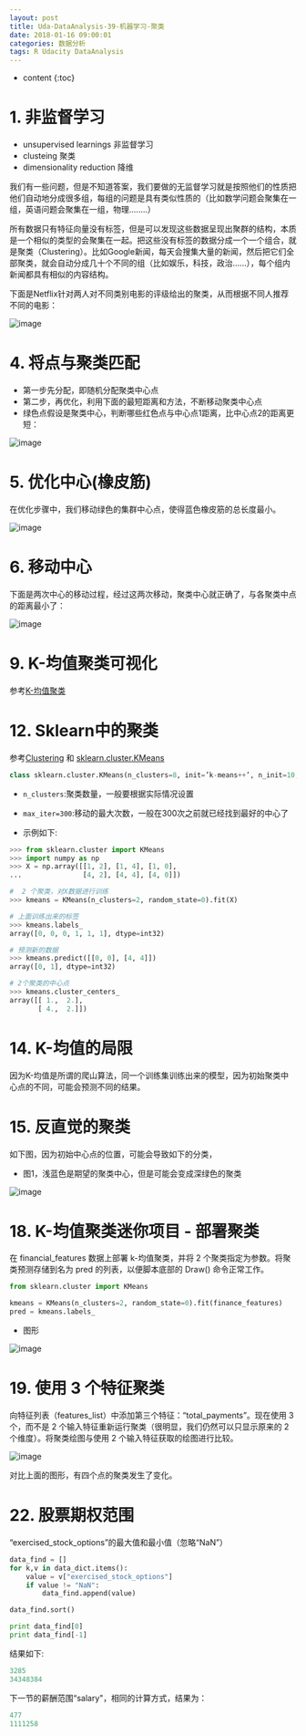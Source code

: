 ```yaml
---
layout: post
title: Uda-DataAnalysis-39-机器学习-聚类
date: 2018-01-16 09:00:01
categories: 数据分析
tags: R Udacity DataAnalysis 
---
```

* content
{:toc}

# 1. 非监督学习

- unsupervised learnings 非监督学习
- clusteing 聚类
- dimensionality reduction 降维

我们有一些问题，但是不知道答案，我们要做的无监督学习就是按照他们的性质把他们自动地分成很多组，每组的问题是具有类似性质的（比如数学问题会聚集在一组，英语问题会聚集在一组，物理........）

所有数据只有特征向量没有标签，但是可以发现这些数据呈现出聚群的结构，本质是一个相似的类型的会聚集在一起。把这些没有标签的数据分成一个一个组合，就是聚类（Clustering）。比如Google新闻，每天会搜集大量的新闻，然后把它们全部聚类，就会自动分成几十个不同的组（比如娱乐，科技，政治......），每个组内新闻都具有相似的内容结构。

下面是Netflix针对两人对不同类别电影的评级给出的聚类，从而根据不同人推荐不同的电影：

![image](https://user-images.githubusercontent.com/18595935/35773536-a8b1f1b4-0998-11e8-9fe3-fb05e44bbaae.png)

# 4. 将点与聚类匹配

 - 第一步先分配，即随机分配聚类中心点
 - 第二步，再优化，利用下面的最短距离和方法，不断移动聚类中心点
 - 绿色点假设是聚类中心，判断哪些红色点与中心点1距离，比中心点2的距离更短：

![image](https://user-images.githubusercontent.com/18595935/35773590-21a9726c-099a-11e8-90d1-866fac955e06.png)

# 5. 优化中心(橡皮筋)

在优化步骤中，我们移动绿色的集群中心点，使得蓝色橡皮筋的总长度最小。

![image](https://user-images.githubusercontent.com/18595935/35773623-1df9e268-099b-11e8-98f8-b30b85cfb224.png)

# 6. 移动中心

下面是两次中心的移动过程，经过这两次移动，聚类中心就正确了，与各聚类中点的距离最小了：

![image](https://user-images.githubusercontent.com/18595935/35773711-2a399940-099d-11e8-9e11-15fb8d405a2c.png)


# 9. K-均值聚类可视化

参考[K-均值聚类](http://www.naftaliharris.com/blog/visualizing-k-means-clustering/)

# 12. Sklearn中的聚类

参考[Clustering](http://scikit-learn.org/stable/modules/clustering.html) 和 [sklearn.cluster.KMeans](http://scikit-learn.org/stable/modules/generated/sklearn.cluster.KMeans.html#sklearn.cluster.KMeans)

```python
class sklearn.cluster.KMeans(n_clusters=8, init=’k-means++’, n_init=10, max_iter=300, tol=0.0001, precompute_distances=’auto’, verbose=0, random_state=None, copy_x=True, n_jobs=1, algorithm=’auto’)
```

- `n_clusters`:聚类数量，一般要根据实际情况设置
- `max_iter=300`:移动的最大次数，一般在300次之前就已经找到最好的中心了

- 示例如下:

```python
>>> from sklearn.cluster import KMeans
>>> import numpy as np
>>> X = np.array([[1, 2], [1, 4], [1, 0],
...               [4, 2], [4, 4], [4, 0]])

#  2 个聚类，对X数据进行训练
>>> kmeans = KMeans(n_clusters=2, random_state=0).fit(X)

# 上面训练出来的标签
>>> kmeans.labels_
array([0, 0, 0, 1, 1, 1], dtype=int32)

# 预测新的数据
>>> kmeans.predict([[0, 0], [4, 4]])
array([0, 1], dtype=int32)

# 2个聚类的中心点
>>> kmeans.cluster_centers_
array([[ 1.,  2.],
       [ 4.,  2.]])
```


# 14. K-均值的局限

因为K-均值是所谓的爬山算法，同一个训练集训练出来的模型，因为初始聚类中心点的不同，可能会预测不同的结果。

# 15. 反直觉的聚类

如下图，因为初始中心点的位置，可能会导致如下的分类，
- 图1，浅蓝色是期望的聚类中心，但是可能会变成深绿色的聚类

![image](https://user-images.githubusercontent.com/18595935/35774276-a396eb70-09ad-11e8-8f1e-977090bc537c.png)

# 18. K-均值聚类迷你项目 - 部署聚类

在 financial_features 数据上部署 k-均值聚类，并将 2 个聚类指定为参数。将聚类预测存储到名为 pred 的列表，以便脚本底部的 Draw() 命令正常工作。

```python
from sklearn.cluster import KMeans

kmeans = KMeans(n_clusters=2, random_state=0).fit(finance_features)
pred = kmeans.labels_
```

- 图形

![image](https://user-images.githubusercontent.com/18595935/35774554-55cc3e32-09b6-11e8-9d3b-e27df9479f52.png)

# 19. 使用 3 个特征聚类

向特征列表（features_list）中添加第三个特征：“total_payments”。现在使用 3 个，而不是 2 个输入特征重新运行聚类（很明显，我们仍然可以只显示原来的 2 个维度）。将聚类绘图与使用 2 个输入特征获取的绘图进行比较。


![image](https://user-images.githubusercontent.com/18595935/35774603-afe9c474-09b7-11e8-9d40-b4d5339424bd.png)

对比上面的图形，有四个点的聚类发生了变化。

# 22. 股票期权范围

“exercised_stock_options”的最大值和最小值（忽略“NaN”）

```python
data_find = []
for k,v in data_dict.items():
    value = v["exercised_stock_options"]
    if value != "NaN":
        data_find.append(value)

data_find.sort()

print data_find[0]
print data_find[-1]
```

结果如下:

```python
3285
34348384
```

下一节的薪酬范围“salary"，相同的计算方式，结果为：

```python
477
1111258
```











